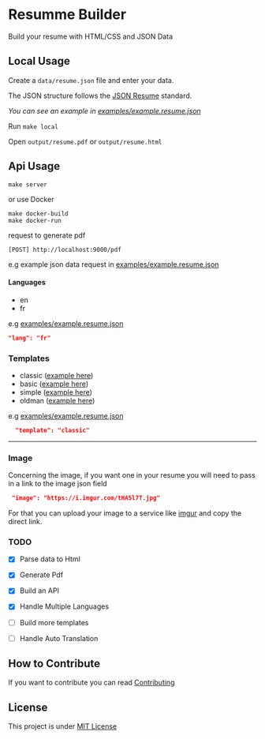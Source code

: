 # Resumme Builder

Build your resume with HTML/CSS and JSON Data

## Local Usage

Create a `data/resume.json` file and enter your data.

The JSON structure follows the [JSON Resume](https://jsonresume.org/) standard.

<i>You can see an example in [examples/example.resume.json](examples/example.resume.json)</i>

Run `make local`

Open `output/resume.pdf` or `output/resume.html`

## Api Usage

```
make server
```

or use Docker

```
make docker-build
make docker-run
```

request to generate pdf
```
[POST] http://localhost:9000/pdf
```

e.g example json data request in [examples/example.resume.json](examples/example.resume.json)

#### Languages

- en
- fr

e.g [examples/example.resume.json](examples/example.resume.json)

```json
"lang": "fr"
```

### Templates

- classic ([example here](examples/example.classic.pdf))
- basic ([example here](examples/example.basic.pdf))
- simple ([example here](examples/example.simple.pdf))
- oldman ([example here](examples/example.oldman.pdf))

e.g [examples/example.resume.json](examples/example.resume.json)

```json
  "template": "classic"
```

<hr />

### Image

Concerning the image, if you want one in your resume you will need to pass in a link to the image json field

```json
 "image": "https://i.imgur.com/tHA5l7T.jpg"
```

For that you can upload your image to a service like [imgur](https://imgur.com/) and copy the direct link.

### TODO

- [x] Parse data to Html
- [x] Generate Pdf
- [x] Build an API
- [x] Handle Multiple Languages
- [ ] Build more templates
- [ ] Handle Auto Translation


## How to Contribute

If you want to contribute you can read [Contributing](CONTRIBUTING.md)


## License

This project is under [MIT License](LICENSE)
